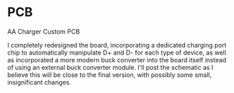 # PCB
AA Charger Custom PCB

I completely redesigned the board, incorporating a dedicated charging port chip to automatically manipulate D+ and D- for each type of device, as well as incorporated a more modern buck converter into the board itself instead of using an external buck converter module. I'll post the schematic as I believe this will be close to the final version, with possibly some small, insignificant changes. 
